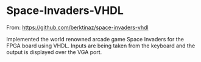 # Space-Invaders-VHDL

From: https://github.com/berktinaz/space-invaders-vhdl

Implemented the world renowned arcade game Space Invaders for the FPGA board using VHDL. Inputs are being taken from the keyboard and the output is displayed over the VGA port.
